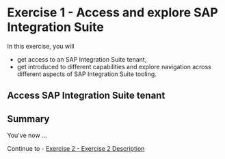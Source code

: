 # Exercise 1 - Access and explore SAP Integration Suite

In this exercise, you will

- get access to an SAP Integration Suite tenant,
- get introduced to different capabilities and explore navigation across different aspects of SAP Integration Suite tooling.

## Access SAP Integration Suite tenant




## Summary

You've now ...

Continue to - [Exercise 2 - Exercise 2 Description](../ex2/README.md)

